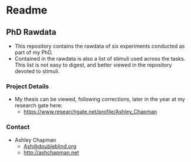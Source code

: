 # Readme #

## PhD Rawdata ##

* This repository contains the rawdata of six experiments conducted as part of my PhD.
* Contained in the rawdata is also a list of stimuli used across the tasks. This list is not easy to digest, and better viewed in the repository devoted to stimuli.

### Project Details ###

* My thesis can be viewed, following corrections, later in the year at my research gate here:
	* https://www.researchgate.net/profile/Ashley_Chapman

### Contact ###

* Ashley Chapman
    * Ash@doubleblind.org
    * http://ashchapman.net
